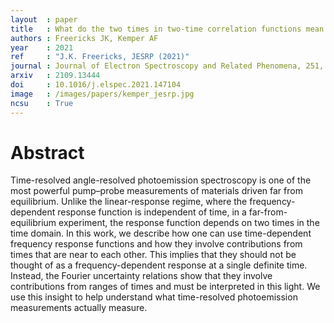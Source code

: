 ```yaml
---
layout  : paper
title   : What do the two times in two-time correlation functions mean for interpreting tr-ARPES?
authors : Freericks JK, Kemper AF
year    : 2021
ref     : "J.K. Freericks, JESRP (2021)"
journal : Journal of Electron Spectroscopy and Related Phenomena, 251, 147104
arxiv   : 2109.13444
doi     : 10.1016/j.elspec.2021.147104
image   : /images/papers/kemper_jesrp.jpg
ncsu    : True
---
```


# Abstract
Time-resolved angle-resolved photoemission spectroscopy is one of the most powerful pump–probe measurements of materials driven far from equilibrium. Unlike the linear-response regime, where the frequency-dependent response function is independent of time, in a far-from-equilibrium experiment, the response function depends on two times in the time domain. In this work, we describe how one can use time-dependent frequency response functions and how they involve contributions from times that are near to each other. This implies that they should not be thought of as a frequency-dependent response at a single definite time. Instead, the Fourier uncertainty relations show that they involve contributions from ranges of times and must be interpreted in this light. We use this insight to help understand what time-resolved photoemission measurements actually measure.
